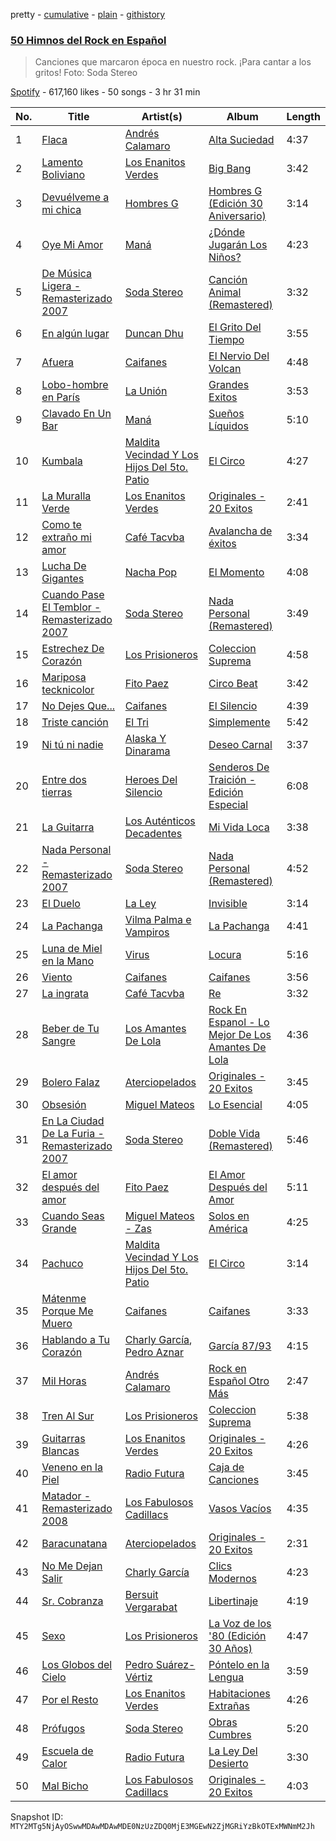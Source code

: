 pretty - [cumulative](/playlists/cumulative/37i9dQZF1DX5d5pMk8ynO3.md) - [plain](/playlists/plain/37i9dQZF1DX5d5pMk8ynO3) - [githistory](https://github.githistory.xyz/mackorone/spotify-playlist-archive/blob/main/playlists/plain/37i9dQZF1DX5d5pMk8ynO3)

### [50 Himnos del Rock en Español](https://open.spotify.com/playlist/37i9dQZF1DX5d5pMk8ynO3)

> Canciones que marcaron época en nuestro rock\. ¡Para cantar a los gritos! Foto: Soda Stereo

[Spotify](https://open.spotify.com/user/spotify) - 617,160 likes - 50 songs - 3 hr 31 min

| No. | Title | Artist(s) | Album | Length |
|---|---|---|---|---|
| 1 | [Flaca](https://open.spotify.com/track/1p7m9H4H8s0Y7SgRm7j3ED) | [Andrés Calamaro](https://open.spotify.com/artist/3tAICgiSR5PfYY4B8qsoAU) | [Alta Suciedad](https://open.spotify.com/album/44D07i1Lk0zFtWHRARMih6) | 4:37 |
| 2 | [Lamento Boliviano](https://open.spotify.com/track/6Pur3hWy6Nzc27ilmsp5HA) | [Los Enanitos Verdes](https://open.spotify.com/artist/4TK1gDgb7QKoPFlzRrBRgR) | [Big Bang](https://open.spotify.com/album/3y63u5vmuMugqI8lfuUY3a) | 3:42 |
| 3 | [Devuélveme a mi chica](https://open.spotify.com/track/1Wrzhfa5bNlqvsnCztz190) | [Hombres G](https://open.spotify.com/artist/60uh2KYYSCqAgJNxcU4DA0) | [Hombres G \(Edición 30 Aniversario\)](https://open.spotify.com/album/2iMF2NlOZMfBTdHyubrg6y) | 3:14 |
| 4 | [Oye Mi Amor](https://open.spotify.com/track/5EJ2THuhAapEIeQOtXUQ0x) | [Maná](https://open.spotify.com/artist/7okwEbXzyT2VffBmyQBWLz) | [¿Dónde Jugarán Los Niños?](https://open.spotify.com/album/2G0I22upYkTLYxfoAHiwBK) | 4:23 |
| 5 | [De Música Ligera \- Remasterizado 2007](https://open.spotify.com/track/2lpIh6Gr6HYjg1CFBaucS5) | [Soda Stereo](https://open.spotify.com/artist/7An4yvF7hDYDolN4m5zKBp) | [Canción Animal \(Remastered\)](https://open.spotify.com/album/3GoSlKTNcVOp1ZxE5OOXeN) | 3:32 |
| 6 | [En algún lugar](https://open.spotify.com/track/3UIENhLRdFIOuRan92cAQu) | [Duncan Dhu](https://open.spotify.com/artist/2MLHBMApNE5h8wIufiTPs7) | [El Grito Del Tiempo](https://open.spotify.com/album/53ysLjWIelVJ47Si7ouHB3) | 3:55 |
| 7 | [Afuera](https://open.spotify.com/track/3pJfnBjO3kjudEchcPEDxS) | [Caifanes](https://open.spotify.com/artist/1GImnM7WYVp95431ypofy9) | [El Nervio Del Volcan](https://open.spotify.com/album/2mPZNQNgW1zrkIPyL9XJcf) | 4:48 |
| 8 | [Lobo\-hombre en París](https://open.spotify.com/track/3M1H1CWjrSq7nxABHc8EXv) | [La Unión](https://open.spotify.com/artist/2Ax9wZpdlg4r2zkc3pcI8U) | [Grandes Exitos](https://open.spotify.com/album/7bYD4tCxzQOzGZmKBKtT3m) | 3:53 |
| 9 | [Clavado En Un Bar](https://open.spotify.com/track/78DVpEWwmJFC25KGz8fJuE) | [Maná](https://open.spotify.com/artist/7okwEbXzyT2VffBmyQBWLz) | [Sueños Líquidos](https://open.spotify.com/album/7ydFJUb1tmZPd6p4xIe10V) | 5:10 |
| 10 | [Kumbala](https://open.spotify.com/track/5EfHXTq8UPCFyPDvCNIKMm) | [Maldita Vecindad Y Los Hijos Del 5to\. Patio](https://open.spotify.com/artist/6WvDtNFHOWHfiNy8NVHujT) | [El Circo](https://open.spotify.com/album/5VJ9cWdT6Kv9UawePqLhCI) | 4:27 |
| 11 | [La Muralla Verde](https://open.spotify.com/track/1qvY1z3Wm3sAYeHfPTnrbI) | [Los Enanitos Verdes](https://open.spotify.com/artist/4TK1gDgb7QKoPFlzRrBRgR) | [Originales \- 20 Exitos](https://open.spotify.com/album/3AWurTYrtIfp7HwHg48DxV) | 2:41 |
| 12 | [Como te extraño mi amor](https://open.spotify.com/track/6hFHsQWB7HdVrSe7efRR82) | [Café Tacvba](https://open.spotify.com/artist/09xj0S68Y1OU1vHMCZAIvz) | [Avalancha de éxitos](https://open.spotify.com/album/33iiSdb0XhQI0dSstspDls) | 3:34 |
| 13 | [Lucha De Gigantes](https://open.spotify.com/track/4nheObMzE4K8AIxIICoLgd) | [Nacha Pop](https://open.spotify.com/artist/1CdLG4i1rTEOsex2UE0jCH) | [El Momento](https://open.spotify.com/album/5Vi36yUkwFN0QhdoIItpCR) | 4:08 |
| 14 | [Cuando Pase El Temblor \- Remasterizado 2007](https://open.spotify.com/track/3uMYq07Kj5m564OQwdSCrD) | [Soda Stereo](https://open.spotify.com/artist/7An4yvF7hDYDolN4m5zKBp) | [Nada Personal \(Remastered\)](https://open.spotify.com/album/0hyq754QnaKHYpH32QnWqs) | 3:49 |
| 15 | [Estrechez De Corazón](https://open.spotify.com/track/4oR2kX5BI50GBnQGRdRRsM) | [Los Prisioneros](https://open.spotify.com/artist/2mSHY8JOR0nRi3mtHqVa04) | [Coleccion Suprema](https://open.spotify.com/album/62mYqA8S00dcrD42jmml86) | 4:58 |
| 16 | [Mariposa tecknicolor](https://open.spotify.com/track/2RognU2ViRdA6HxnpAITJl) | [Fito Paez](https://open.spotify.com/artist/1bZNv4q3OxYq7mmnLha7Tu) | [Circo Beat](https://open.spotify.com/album/3pFykTd3Xwi8jtTrNFJEwa) | 3:42 |
| 17 | [No Dejes Que...](https://open.spotify.com/track/5nzEilkVhvnCD0xpW3raTy) | [Caifanes](https://open.spotify.com/artist/1GImnM7WYVp95431ypofy9) | [El Silencio](https://open.spotify.com/album/1WrK98KVZxkTgMD3a9Kpnl) | 4:39 |
| 18 | [Triste canción](https://open.spotify.com/track/11dn3mAagE0hOvd35rBNeV) | [El Tri](https://open.spotify.com/artist/3HgZDevp7GspkLUAa5cKne) | [Simplemente](https://open.spotify.com/album/0DEAl6Dhwr8bIITWGVQR2Y) | 5:42 |
| 19 | [Ni tú ni nadie](https://open.spotify.com/track/7LpS82vPDLgZAHWRtWBBRj) | [Alaska Y Dinarama](https://open.spotify.com/artist/2mDlFcPtgXtLF1gEshEInh) | [Deseo Carnal](https://open.spotify.com/album/0WCUpdYXsvpM8Bed8w4vQF) | 3:37 |
| 20 | [Entre dos tierras](https://open.spotify.com/track/7BYqVvoXpQFhs4jJ0qqNZt) | [Heroes Del Silencio](https://open.spotify.com/artist/3qAPxVwIQRBuz5ImPUxpZT) | [Senderos De Traición \- Edición Especial](https://open.spotify.com/album/7DAoA2gOvycforLAKyFD8Y) | 6:08 |
| 21 | [La Guitarra](https://open.spotify.com/track/6aPoVnA9UDncMyKgTAicsO) | [Los Auténticos Decadentes](https://open.spotify.com/artist/3HrbmsYpKjWH1lzhad7alj) | [Mi Vida Loca](https://open.spotify.com/album/2wV2nY2P5vHYiUNTWWzXj5) | 3:38 |
| 22 | [Nada Personal \- Remasterizado 2007](https://open.spotify.com/track/4PBou1i63krEp3jKCPhxVD) | [Soda Stereo](https://open.spotify.com/artist/7An4yvF7hDYDolN4m5zKBp) | [Nada Personal \(Remastered\)](https://open.spotify.com/album/0hyq754QnaKHYpH32QnWqs) | 4:52 |
| 23 | [El Duelo](https://open.spotify.com/track/3XHg42QOqlevRU7jXRkAKk) | [La Ley](https://open.spotify.com/artist/1ZVoRDO29AlDXiMkRLMZSK) | [Invisible](https://open.spotify.com/album/5aocKknfljbM7XK3PWPVRi) | 3:14 |
| 24 | [La Pachanga](https://open.spotify.com/track/1x6bkwDyWIOZNFY5blRSs1) | [Vilma Palma e Vampiros](https://open.spotify.com/artist/5VQCk9RiLwri99OgOT34kq) | [La Pachanga](https://open.spotify.com/album/6xEaCs71qwGCQJiotOycSr) | 4:41 |
| 25 | [Luna de Miel en la Mano](https://open.spotify.com/track/1qWLCuCnNcQVVzJm4pu7Zv) | [Virus](https://open.spotify.com/artist/0G7A5LzQAs2egiQl7hO5tV) | [Locura](https://open.spotify.com/album/5K3EGqntkI4To4TKtmIj2r) | 5:16 |
| 26 | [Viento](https://open.spotify.com/track/6QJCZyJv1fhkCyZA3lRoAD) | [Caifanes](https://open.spotify.com/artist/1GImnM7WYVp95431ypofy9) | [Caifanes](https://open.spotify.com/album/7oNSmwtmqu8EvnD3cv2HOr) | 3:56 |
| 27 | [La ingrata](https://open.spotify.com/track/19ScoKGqnfUggyqOVQjsoH) | [Café Tacvba](https://open.spotify.com/artist/09xj0S68Y1OU1vHMCZAIvz) | [Re](https://open.spotify.com/album/7EJ5pXrSqqfybKyfbvlz84) | 3:32 |
| 28 | [Beber de Tu Sangre](https://open.spotify.com/track/3Gr4OWY7lAXAq7PpgUbctG) | [Los Amantes De Lola](https://open.spotify.com/artist/7IwYwKG6VacXOThKHvPgUc) | [Rock En Espanol \- Lo Mejor De Los Amantes De Lola](https://open.spotify.com/album/38l9gB9jzOiWkQaR36ZhUG) | 4:36 |
| 29 | [Bolero Falaz](https://open.spotify.com/track/5yMXpZhVnUAFT154F3MQ8G) | [Aterciopelados](https://open.spotify.com/artist/3MqjsWDLhq8SyY6N3PE8yW) | [Originales \- 20 Exitos](https://open.spotify.com/album/5KSmyxLneU9PjuBZQguAnf) | 3:45 |
| 30 | [Obsesión](https://open.spotify.com/track/1l0mEM93oZMERzBmOCuiHe) | [Miguel Mateos](https://open.spotify.com/artist/02Nbktg6lCJiazPM6YYTMz) | [Lo Esencial](https://open.spotify.com/album/7zrwTOHJUTWDJBSED3mhbD) | 4:05 |
| 31 | [En La Ciudad De La Furia \- Remasterizado 2007](https://open.spotify.com/track/7J2885UBOaG6x3LLkp2YGf) | [Soda Stereo](https://open.spotify.com/artist/7An4yvF7hDYDolN4m5zKBp) | [Doble Vida \(Remastered\)](https://open.spotify.com/album/0mEY1U7SZdIwDWylFm2UC4) | 5:46 |
| 32 | [El amor después del amor](https://open.spotify.com/track/1PQzZbitOJ6XPFg7FFzsKQ) | [Fito Paez](https://open.spotify.com/artist/1bZNv4q3OxYq7mmnLha7Tu) | [El Amor Después del Amor](https://open.spotify.com/album/1nDTw13U4zW8YuelhilKW5) | 5:11 |
| 33 | [Cuando Seas Grande](https://open.spotify.com/track/25NeGSHqObqSJg79oir7pB) | [Miguel Mateos \- Zas](https://open.spotify.com/artist/3YG18nhGaJkR1F6VpcnSG6) | [Solos en América](https://open.spotify.com/album/2xuIhYMc9jjZDUynjd64RM) | 4:25 |
| 34 | [Pachuco](https://open.spotify.com/track/5ovYwJmYcFvSvn6nRQOPyL) | [Maldita Vecindad Y Los Hijos Del 5to\. Patio](https://open.spotify.com/artist/6WvDtNFHOWHfiNy8NVHujT) | [El Circo](https://open.spotify.com/album/5VJ9cWdT6Kv9UawePqLhCI) | 3:14 |
| 35 | [Mátenme Porque Me Muero](https://open.spotify.com/track/6cqwDeMvlCKI9CoeVahGrM) | [Caifanes](https://open.spotify.com/artist/1GImnM7WYVp95431ypofy9) | [Caifanes](https://open.spotify.com/album/7oNSmwtmqu8EvnD3cv2HOr) | 3:33 |
| 36 | [Hablando a Tu Corazón](https://open.spotify.com/track/3k9dGCm2R2Y70e87aMHYC3) | [Charly García](https://open.spotify.com/artist/3jO7X5KupvwmWTHGtHgcgo), [Pedro Aznar](https://open.spotify.com/artist/2FFrhWZS9vJsh2UvxYPRr6) | [García 87/93](https://open.spotify.com/album/7yNFDuCsXe2P0DSenIMKxk) | 4:15 |
| 37 | [Mil Horas](https://open.spotify.com/track/5RXIOm3I9Pl9qKqMyZmuoy) | [Andrés Calamaro](https://open.spotify.com/artist/3tAICgiSR5PfYY4B8qsoAU) | [Rock en Español Otro Más](https://open.spotify.com/album/429AX1N1gSOl7Vc7EcpKh4) | 2:47 |
| 38 | [Tren Al Sur](https://open.spotify.com/track/5nvS1vouQkX0HxOohfqCoS) | [Los Prisioneros](https://open.spotify.com/artist/2mSHY8JOR0nRi3mtHqVa04) | [Coleccion Suprema](https://open.spotify.com/album/62mYqA8S00dcrD42jmml86) | 5:38 |
| 39 | [Guitarras Blancas](https://open.spotify.com/track/3V9dPuQWZOUQY3KYJJWnP3) | [Los Enanitos Verdes](https://open.spotify.com/artist/4TK1gDgb7QKoPFlzRrBRgR) | [Originales \- 20 Exitos](https://open.spotify.com/album/3AWurTYrtIfp7HwHg48DxV) | 4:26 |
| 40 | [Veneno en la Piel](https://open.spotify.com/track/3RDMd9JiKdVik8zjGhZ0wJ) | [Radio Futura](https://open.spotify.com/artist/4qKJA8Cf8R44cMThP6q8KM) | [Caja de Canciones](https://open.spotify.com/album/7jQpgqGu7K5xj7ml8pw3R1) | 3:45 |
| 41 | [Matador \- Remasterizado 2008](https://open.spotify.com/track/7d4pdMym8ZBOgf1oVPTiPb) | [Los Fabulosos Cadillacs](https://open.spotify.com/artist/2FS22haX3FYbyOsUAkuYqZ) | [Vasos Vacíos](https://open.spotify.com/album/54A9Agody2BGDXtTGMdFn4) | 4:35 |
| 42 | [Baracunatana](https://open.spotify.com/track/1SBwYuWcbpJOXZBlzWfJQw) | [Aterciopelados](https://open.spotify.com/artist/3MqjsWDLhq8SyY6N3PE8yW) | [Originales \- 20 Exitos](https://open.spotify.com/album/5KSmyxLneU9PjuBZQguAnf) | 2:31 |
| 43 | [No Me Dejan Salir](https://open.spotify.com/track/6P6rudfmKr7FyArdyEs0Mk) | [Charly García](https://open.spotify.com/artist/3jO7X5KupvwmWTHGtHgcgo) | [Clics Modernos](https://open.spotify.com/album/3OyBf97NOuJjhEpQHY920H) | 4:23 |
| 44 | [Sr\. Cobranza](https://open.spotify.com/track/0zXMZx9kvFO6x58JiIh4BJ) | [Bersuit Vergarabat](https://open.spotify.com/artist/6MxyNXnnmwQwdW2PD0gXYO) | [Libertinaje](https://open.spotify.com/album/4jvy4EtQG6BrW2FZewSZri) | 4:19 |
| 45 | [Sexo](https://open.spotify.com/track/4kngkpQ3T9wUzZrdfQr0Wq) | [Los Prisioneros](https://open.spotify.com/artist/2mSHY8JOR0nRi3mtHqVa04) | [La Voz de los '80 \(Edición 30 Años\)](https://open.spotify.com/album/21KLKcu16r2Rg2rMxw2ksa) | 4:47 |
| 46 | [Los Globos del Cielo](https://open.spotify.com/track/0gnsuw6eGZEwph1rKnxzOu) | [Pedro Suárez\-Vértiz](https://open.spotify.com/artist/3Azj8v21CQ76AVvjuNv5Vg) | [Póntelo en la Lengua](https://open.spotify.com/album/0MJmowf2LOm4U6TJmXHnW1) | 3:59 |
| 47 | [Por el Resto](https://open.spotify.com/track/2Goy8S7mDU8mDrbgxlQ2WA) | [Los Enanitos Verdes](https://open.spotify.com/artist/4TK1gDgb7QKoPFlzRrBRgR) | [Habitaciones Extrañas](https://open.spotify.com/album/4pHPwY4AEiTfdjViVFTiK2) | 4:26 |
| 48 | [Prófugos](https://open.spotify.com/track/1Bov4bMY1IgfOrvUWWbhSe) | [Soda Stereo](https://open.spotify.com/artist/7An4yvF7hDYDolN4m5zKBp) | [Obras Cumbres](https://open.spotify.com/album/7MqDgagaBfm7Cjlg7uzlAa) | 5:20 |
| 49 | [Escuela de Calor](https://open.spotify.com/track/7J0niAY0FLzGiCVJUREl88) | [Radio Futura](https://open.spotify.com/artist/4qKJA8Cf8R44cMThP6q8KM) | [La Ley Del Desierto](https://open.spotify.com/album/12q1hQoVuKLVUaqlksygIu) | 3:30 |
| 50 | [Mal Bicho](https://open.spotify.com/track/4lq31N4E4eWqVMZv93sbhJ) | [Los Fabulosos Cadillacs](https://open.spotify.com/artist/2FS22haX3FYbyOsUAkuYqZ) | [Originales \- 20 Exitos](https://open.spotify.com/album/0mr1iGqJHUSpa4ObJ4q2uc) | 4:03 |

Snapshot ID: `MTY2MTg5NjAyOSwwMDAwMDAwMDE0NzUzZDQ0MjE3MGEwN2ZjMGRiYzBkOTExMWNmM2Jh`
